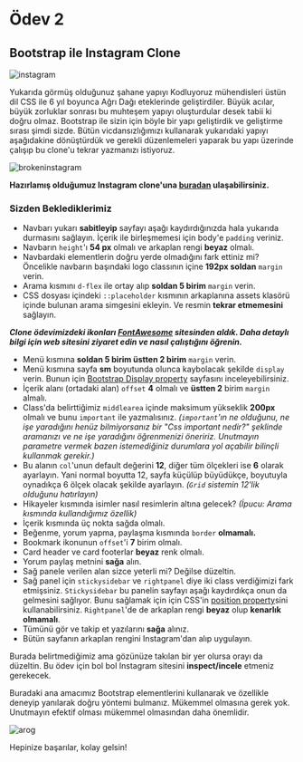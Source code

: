 # Ödev 2

## Bootstrap ile Instagram Clone

![instagram](https://github.com/Kodluyoruz/taskforce/raw/main/bootstrap/odev2/figures/instagram.gif)

Yukarıda görmüş olduğunuz şahane yapıyı Kodluyoruz mühendisleri üstün dil CSS ile 6 yıl boyunca Ağrı Dağı eteklerinde geliştirdiler. Büyük acılar, büyük zorluklar sonrası bu muhteşem yapıyı oluşturdular desek tabii ki doğru olmaz.
Bootstrap ile sizin için böyle bir yapı geliştirdik ve geliştirme sırası şimdi sizde. Bütün vicdansızlığımızı kullanarak yukarıdaki yapıyı aşağıdakine dönüştürdük ve gerekli düzenlemeleri yaparak bu yapı üzerinde çalışıp bu clone'u tekrar yazmanızı istiyoruz.

![brokeninstagram](https://github.com/Kodluyoruz/taskforce/raw/main/bootstrap/odev2/figures/instagrambroken.gif)

**Hazırlamış olduğumuz Instagram clone'una [buradan](https://github.com/Kodluyoruz/taskforce/tree/main/bootstrap/odev2/instagramclone) ulaşabilirsiniz.**

### Sizden Beklediklerimiz
- Navbarı yukarı **sabitleyip** sayfayı aşağı kaydırdığınızda hala yukarıda durmasını sağlayın. İçerik ile birleşmemesi için body'e `padding` veriniz.
- Navbarın `height`'ı **54 px** olmalı ve arkaplan rengi **beyaz** olmalı.
- Navbardaki elementlerin doğru yerde olmadığını fark ettiniz mi? Öncelikle navbarın başındaki logo classının içine **192px soldan** `margin` verin.
- Arama kısmını `d-flex` ile ortay alıp **soldan 5 birim** `margin` verin.
- CSS dosyası içindeki `::placeholder` kısmının arkaplanına assets klasörü içinde bulunan arama simgesini ekleyin. Ve resmin **tekrar etmemesini** sağlayın.

***Clone ödevimizdeki ikonları [FontAwesome](https://fontawesome.com/) sitesinden aldık. Daha detaylı bilgi için web sitesini ziyaret edin ve nasıl çalıştığını öğrenin.***

- Menü kısmına **soldan 5 birim üstten 2 birim** `margin` verin.
- Menü kısmına sayfa **sm** boyutunda olunca kaybolacak şekilde `display` verin. Bunun için [Bootstrap Display property](https://getbootstrap.com/docs/4.5/utilities/display/) sayfasını inceleyebilirsiniz.
- İçerik alanı (ortadaki alan) `offset` **4** olmalı ve **üstten 2** birim `margin` almalı.
- Class'da belirttiğimiz `middlearea` içinde maksimum yükseklik **200px** olmalı ve bunu `important` ile yazmalısınız. *(`important`'ın ne olduğunu, ne işe yaradığını henüz bilmiyorsanız bir "Css important nedir?" şeklinde aramanızı ve ne işe yaradığını öğrenmenizi öneririz. Unutmayın parametre vermek bazen istemediğiniz durumlara yol açabilir bilinçli kullanmak gerekir.)*
- Bu alanın `col`'unun default değerini **12**, diğer tüm ölçekleri ise **6** olarak ayarlayın. Yani normal boyutta 12, sayfa küçülüp büyüdükçe, boyutuyla oynadıkça 6 ölçek olacak şekilde ayarlayın. *(`Grid` sistemin 12'lik olduğunu hatırlayın)*
- Hikayeler kısmında isimler nasıl resimlerin altına gelecek? *(İpucu: Arama kısmında kullandığımız özellik)*
- İçerik kısmında üç nokta sağda olmalı.
- Beğenme, yorum yapma, paylaşma kısmında `border` **olmamalı.**
- Bookmark ikonunun `offset`'i **7** birim olmalı.
- Card header ve card footerlar **beyaz** renk olmalı.
- Yorum paylaş metnini **sağa** alın.
- Sağ panele verilen alan sizce yeterli mi? Değilse düzeltin.
- Sağ panel için `stickysidebar` ve `rightpanel` diye iki class verdiğimizi fark etmişsiniz. `Stickysidebar` bu panelin sayfayı aşağı kaydırdıkça onun da gelmesini sağlıyor. Bunu sağlamak için için CSS'in [position property](https://www.w3schools.com/css/css_positioning.asp)sini kullanabilirsiniz. `Rightpanel`'de de arkaplan rengi **beyaz** olup **kenarlık olmamalı**.
- Tümünü gör ve takip et yazılarını **sağa** alınız.
- Bütün sayfanın arkaplan rengini Instagram'dan alıp uygulayın.

Burada belirtmediğimiz ama gözünüze takılan bir yer olursa orayı da düzeltin. Bu ödev için bol bol Instagram sitesini **inspect/incele** etmeniz gerekecek.

Buradaki ana amacımız Bootstrap elementlerini kullanarak ve özellikle deneyip yanılarak doğru yöntemi bulmanız. Mükemmel olmasına gerek yok.
Unutmayın efektif olması mükemmel olmasından daha önemlidir.

![arog](https://raw.githubusercontent.com/Kodluyoruz/taskforce/main/bootstrap/odev2/figures/arog.jpg)

Hepinize başarılar, kolay gelsin!